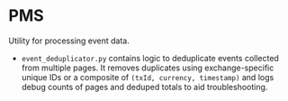 # PMS

Utility for processing event data.

- `event_deduplicator.py` contains logic to deduplicate events collected from
  multiple pages. It removes duplicates using exchange-specific unique IDs or
  a composite of `(txId, currency, timestamp)` and logs debug counts of pages
  and deduped totals to aid troubleshooting.
